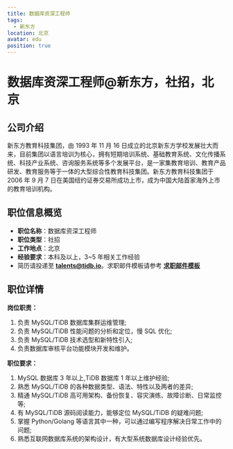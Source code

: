 ```yaml
---
title: 数据库资深工程师
tags:
  - 新东方
location: 北京
avatar: edu
position: true
---
```


# 数据库资深工程师@新东方，社招，北京

## 公司介绍

新东方教育科技集团，由 1993 年 11 月 16 日成立的北京新东方学校发展壮大而来，目前集团以语言培训为核心，拥有短期培训系统、基础教育系统、文化传播系统、科技产业系统、咨询服务系统等多个发展平台，是一家集教育培训、教育产品研发、教育服务等于一体的大型综合性教育科技集团。新东方教育科技集团于 2006 年 9 月 7 日在美国纽约证券交易所成功上市，成为中国大陆首家海外上市的教育培训机构。

## 职位信息概览

- **职位名称**：数据库资深工程师
- **职位类型**：社招
- **工作地点**：北京
- **经验要求**：本科及以上，3~5 年相关工作经验
- 简历请投递至 <a mailto="talents@tidb.io">**talents@tidb.io**</a>。求职邮件模板请参考 **[求职邮件模板](https://asktug.com/t/topic/62932)**

## 职位详情

**岗位职责：**

1. 负责 MySQL/TiDB 数据库集群运维管理;
2. 负责 MySQL/TiDB 性能问题的分析和定位，慢 SQL 优化;
3. 负责 MySQL/TiDB 技术选型和新特性引入;
4. 负责数据库审核平台功能模块开发和维护。

**职位要求：**

1. MySQL 数据库 3 年以上,TiDB 数据库 1 年以上维护经验;
2. 熟悉 MySQL/TiDB 的各种数据类型、语法、特性以及两者的差异;
3. 精通 MySQL/TiDB 高可用架构、备份恢复、容灾演练、故障诊断、日常监控等;
4. 有 MySQL/TiDB 源码阅读能力，能够定位 MySQL/TiDB 的疑难问题;
5. 掌握 Python/Golang 等语言其中一种，可以通过编写程序解决日常工作中的问题;
6. 熟悉互联网数据库系统的架构设计，有大型系统数据库设计经验优先。
